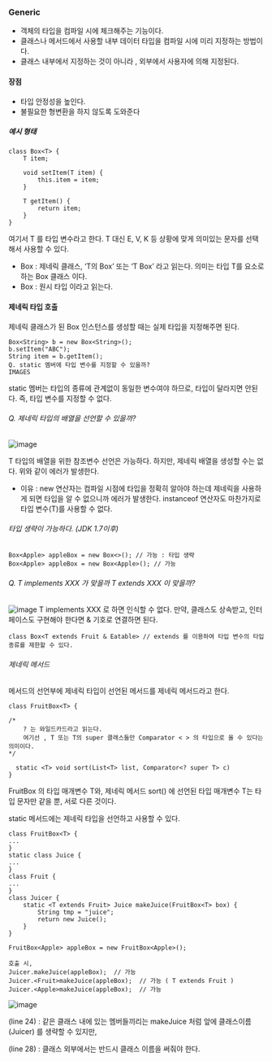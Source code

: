 ### Generic
- 객체의 타입을 컴파일 시에 체크해주는 기능이다.
- 클래스나 메서드에서 사용할 내부 데이터 타입을 컴파일 시에 미리 지정하는 방법이다.
- 클래스 내부에서 지정하는 것이 아니라 , 외부에서 사용자에 의해 지정된다.

#### 장점
- 타입 안정성을 높인다.
- 불필요한 형변환을 하지 않도록 도와준다

##### 예시 형태
```
class Box<T> {
    T item;

    void setItem(T item) {
        this.item = item;
    }

    T getItem() {
        return item;
    }
}
```
여기서 T 를 타입 변수라고 한다. T 대신 E, V, K 등 상황에 맞게 의미있는 문자를 선택해서 사용할 수 있다.
- Box : 제네릭 클래스, ‘T의 Box’ 또는 ‘T Box’ 라고 읽는다. 의미는 타입 T를 요소로 하는 Box 클래스 이다.
- Box : 원시 타입 이라고 읽는다.

#### 제네릭 타입 호출
제네릭 클래스가 된 Box 인스턴스를 생성할 때는 실제 타입을 지정해주면 된다.
```
Box<String> b = new Box<String>();
b.setItem("ABC");
String item = b.getItem();
Q. static 멤버에 타입 변수를 지정할 수 있을까?
IMAGES
```
static 멤버는 타입의 종류에 관계없이 동일한 변수여야 하므로, 타입이 달라지면 안된다. 즉, 타입 변수를 지정할 수 없다.

###### Q. 제네릭 타입의 배열을 선언할 수 있을까?
![image](https://user-images.githubusercontent.com/118147296/224667340-e83e33b3-2b23-495e-b3cd-9aad9baaada1.png)

T 타입의 배열을 위한 참조변수 선언은 가능하다. 하지만, 제네릭 배열을 생성할 수는 없다. 위와 같이 에러가 발생한다.

- 이유 : new 연산자는 컴파일 시점에 타입을 정확히 알아야 하는데 제네릭을 사용하게 되면 타입을 알 수 없으니까 에러가 발생한다. instanceof 연산자도 마찬가지로 타입 변수(T)를 사용할 수 없다.

###### 타입 생략이 가능하다. (JDK 1.7이후)
```
Box<Apple> appleBox = new Box<>(); // 가능 : 타입 생략 
Box<Apple> appleBox = new Box<Apple>(); // 가능
```

###### Q. T implements XXX 가 맞을까 T extends XXX 이 맞을까?
![image](https://user-images.githubusercontent.com/118147296/224667522-b8bd5efc-54d7-4dcd-8898-3c203dd301af.png)
T implements XXX 로 하면 인식할 수 없다. 만약, 클래스도 상속받고, 인터페이스도 구현해야 한다면 & 기호로 연결하면 된다.
```
class Box<T extends Fruit & Eatable> // extends 를 이용하여 타입 변수의 타입 종류를 제한할 수 있다.
```

###### 제네릭 메서드
메서드의 선언부에 제네릭 타입이 선언된 메서드를 제네릭 메서드라고 한다.
```
class FruitBox<T> {

/* 
    ? 는 와일드카드라고 읽는다. 
    여기선 , T 또는 T의 super 클래스들만 Comparator < > 의 타입으로 올 수 있다는 의미이다. 
*/

  static <T> void sort(List<T> list, Comparator<? super T> c) 
}
```
FruitBox 의 타입 매개변수 T와, 제네릭 메서드 sort() 에 선언된 타입 매개변수 T는 타입 문자만 같을 뿐, 서로 다른 것이다.

static 메서드에는 제네릭 타입을 선언하고 사용할 수 있다.
```
class FruitBox<T> {
...
}
static class Juice {
...
}
class Fruit {
...
}
class Juicer {
    static <T extends Fruit> Juice makeJuice(FruitBox<T> box) {
        String tmp = "juice";
        return new Juice();
    }
}

FruitBox<Apple> appleBox = new FruitBox<Apple>();

호출 시,
Juicer.makeJuice(appleBox);  // 가능
Juicer.<Fruit>makeJuice(appleBox);  // 가능 ( T extends Fruit )
Juicer.<Apple>makeJuice(appleBox);  // 가능
```

![image](https://user-images.githubusercontent.com/118147296/224667771-b8853938-72b4-4ca4-8fea-e754f75a8d3a.png)

(line 24) : 같은 클래스 내에 있는 멤버들끼리는 makeJuice 처럼 앞에 클래스이름(Juicer) 를 생략할 수 있지만,

(line 28) : 클래스 외부에서는 반드시 클래스 이름을 써줘야 한다.
